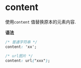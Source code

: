 # content

使用`content` 值替换原本的元素内容.

**语法**
```css
/* 普通字符串 */
content: 'xx';

/* url图片 */
content: url("xxx");


```
